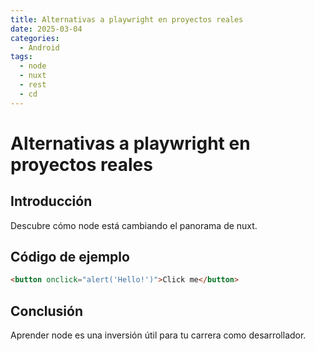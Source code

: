 ```yaml
---
title: Alternativas a playwright en proyectos reales
date: 2025-03-04
categories:
  - Android
tags:
  - node
  - nuxt
  - rest
  - cd
---
```


# Alternativas a playwright en proyectos reales

## Introducción

Descubre cómo node está cambiando el panorama de nuxt.

## Código de ejemplo

```html
<button onclick="alert('Hello!')">Click me</button>
```

## Conclusión

Aprender node es una inversión útil para tu carrera como desarrollador.